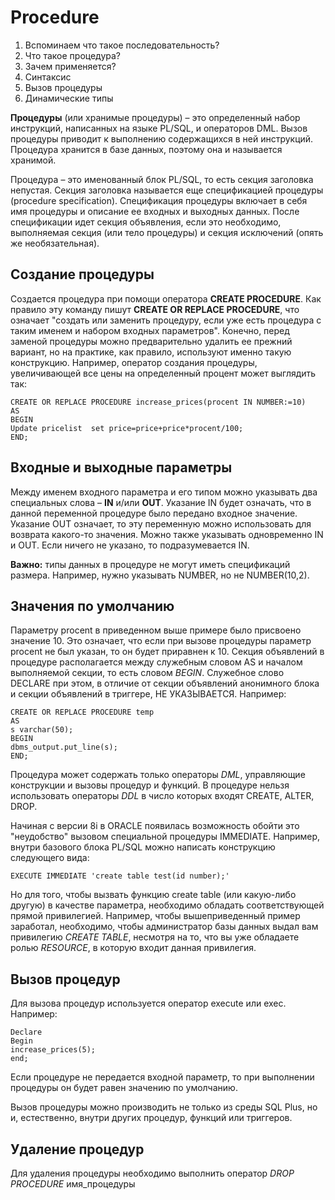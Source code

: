 # Procedure

1. Вспоминаем что такое последовательность?
2. Что такое процедура?
3. Зачем применяется?
4. Синтаксис
5. Вызов процедуры
6. Динамические типы

**Процедуры** (или хранимые процедуры) – это определенный набор инструкций, написанных на языке PL/SQL, и операторов DML. Вызов процедуры приводит к выполнению содержащихся в ней инструкций. Процедура хранится в базе данных, поэтому она и называется хранимой.

Процедура – это именованный блок PL/SQL, то есть секция заголовка непустая. Секция заголовка называется еще спецификацией процедуры (procedure specification). Спецификация процедуры включает в себя имя процедуры и описание ее входных и выходных данных. После спецификации идет секция объявления, если это необходимо, выполняемая секция (или тело процедуры) и секция исключений
(опять же необязательная).

## Создание процедуры

Создается процедура при помощи оператора **CREATE PROCEDURE**.
Как правило эту команду пишут **CREATE OR REPLACE PROCEDURE**, что означает "создать или заменить процедуру, если уже есть процедура с таким именем и набором входных параметров". Конечно, перед заменой процедуры можно предварительно удалить ее прежний вариант, но на практике, как правило, используют именно такую конструкцию. Например, оператор создания процедуры, увеличивающей все цены на определенный процент может выглядить так:

```
CREATE OR REPLACE PROCEDURE increase_prices(procent IN NUMBER:=10)
AS
BEGIN
Update pricelist  set price=price+price*procent/100;
END;
```

## Входные и выходные параметры

Между именем входного параметра и его типом можно указывать два специальных слова – **IN** и/или **OUT**. Указание IN будет означать, что в данной переменной процедуре было передано входное значение. Указание OUT означает, то эту переменную можно использовать для возврата какого-то значения. Можно также указывать одновременно IN и OUT. Если ничего не указано, то подразумевается IN.

**Важно:** типы данных в процедуре не могут иметь спецификаций размера. Например, нужно указывать NUMBER, но не NUMBER(10,2).

## Значения по умолчанию

Параметру procent в приведенном выше примере было присвоено значение 10. Это означает, что если при вызове процедуры параметр procent не был указан, то он будет приравнен к 10.
Секция объявлений в процедуре располагается между служебным словом AS и началом выполняемой секции, то есть словом _BEGIN_. Служебное слово DECLARE при этом, в отличие от секции объявлений анонимного блока и секции объявлений в триггере, НЕ УКАЗЫВАЕТСЯ. Например:

```
CREATE OR REPLACE PROCEDURE temp
AS
s varchar(50);
BEGIN
dbms_output.put_line(s);
END;
```

Процедура может содержать только операторы _DML_, управляющие конструкции и вызовы процедур и функций. В процедуре нельзя использовать операторы _DDL_ в число которых входят CREATE, ALTER, DROP.

Начиная с версии 8i в ORACLE появилась возможность обойти это "неудобство" вызовом специальной процедуры IMMEDIATE. Например, внутри базового блока PL/SQL можно написать конструкцию следующего вида:

```
EXECUTE IMMEDIATE 'create table test(id number);'
```

Но для того, чтобы вызвать функцию create table (или какую-либо другую) в качестве параметра, необходимо обладать соответствующей прямой привилегией. Например, чтобы вышеприведенный пример заработал, необходимо, чтобы администратор базы данных выдал вам привилегию _CREATE TABLE_, несмотря на то, что вы уже обладаете ролью _RESOURCE_, в которую входит данная привилегия.

## Вызов процедур

Для вызова процедур используется оператор execute или exec. Например:

```
Declare
Begin
increase_prices(5);
end;
```

Если процедуре не передается входной параметр, то при выполнении процедуры он будет равен значению по умолчанию.

Вызов процедуры можно производить не только из среды SQL Plus, но и, естественно, внутри других процедур, функций или триггеров.

## Удаление процедур

Для удаления процедуры необходимо выполнить оператор _DROP PROCEDURE_ имя_процедуры
